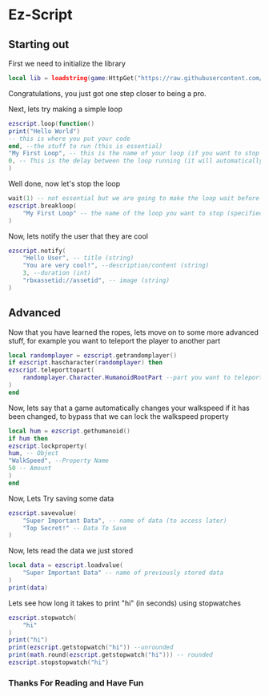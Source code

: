 # Ez-Script
## Starting out
First we need to initialize the library
```lua
local lib = loadstring(game:HttpGet("https://raw.githubusercontent.com/idontknowwhattonamemyself/Ez-Script/Lua/Main"))
```
Congratulations, you just got one step closer to being a pro.

Next, lets try making a simple loop
```lua
ezscript.loop(function()
print("Hello World")
-- this is where you put your code
end, --the stuff to run (this is essential)
"My First Loop", -- this is the name of your loop (if you want to stop it later then this is essential)
0, -- This is the delay between the loop running (it will automatically default to 0)
)
```


Well done, now let's stop the loop

```lua
wait(1) -- not essential but we are going to make the loop wait before stopping
ezscript.breakloop(
    "My First Loop" -- the name of the loop you want to stop (specified earlier) WARNING: will break all loops with this name
)
```
Now, lets notify the user that they are cool

```lua
ezscript.notify(
    "Hello User", -- title (string)
    "You are very cool!", --description/content (string)
    3, --duration (int)
    "rbxassetid://assetid", -- image (string)
)
```
## Advanced
Now that you have learned the ropes, lets move on to some more advanced stuff, for example you want to teleport the player to another part 
```lua
local randomplayer = ezscript.getrandomplayer()
if ezscript.hascharacter(randomplayer) then
ezscript.teleporttopart(
    randomplayer.Character.HumanoidRootPart --part you want to teleport to
)
end
```

Now, lets say that a game automatically changes your walkspeed if it has been changed, to bypass that we can lock the walkspeed property
```lua
local hum = ezscript.gethumanoid()
if hum then
ezscript.lockproperty(
hum, -- Object
"WalkSpeed", --Property Name
50 -- Amount
)
end
```
Now, Lets Try saving some data
```lua
ezscript.savevalue(
    "Super Important Data", -- name of data (to access later)
    "Top Secret!" -- Data To Save
)
```
Now, lets read the data we just stored
```lua
local data = ezscript.loadvalue(
    "Super Important Data" -- name of previously stored data
)
print(data)
```
Lets see how long it takes to print "hi" (in seconds) using stopwatches
```lua
ezscript.stopwatch(
    "hi"
)
print("hi")
print(ezscript.getstopwatch("hi")) --unrounded
print(math.round(ezscript.getstopwatch("hi"))) -- rounded
ezscript.stopstopwatch("hi")
```
### Thanks For Reading and Have Fun
